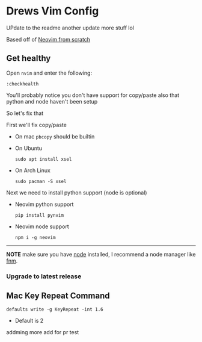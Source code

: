 # Drews Vim Config

UPdate to the readme
another update
more stuff lol


Based off of
[Neovim from scratch](https://github.com/LunarVim/Neovim-from-scratch)

## Get healthy

Open `nvim` and enter the following:

```
:checkhealth
```

You'll probably notice you don't have support for copy/paste also that python
and node haven't been setup

So let's fix that

First we'll fix copy/paste

- On mac `pbcopy` should be builtin

- On Ubuntu

  ```
  sudo apt install xsel
  ```

- On Arch Linux

  ```
  sudo pacman -S xsel
  ```

Next we need to install python support (node is optional)

- Neovim python support

  ```
  pip install pynvim
  ```

- Neovim node support

  ```
  npm i -g neovim
  ```

---

**NOTE** make sure you have [node](https://nodejs.org/en/) installed, I
recommend a node manager like [fnm](https://github.com/Schniz/fnm).

### Upgrade to latest release

## Mac Key Repeat Command

`defaults write -g KeyRepeat -int 1.6`

- Default is 2

addming more
add for pr test
